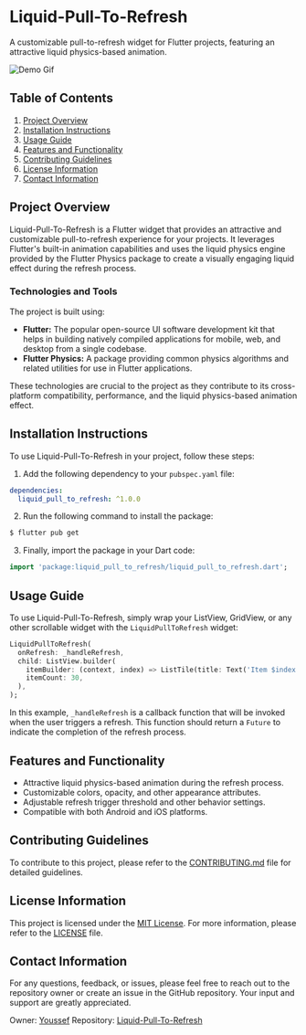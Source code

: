 # Liquid-Pull-To-Refresh

A customizable pull-to-refresh widget for Flutter projects, featuring an attractive liquid physics-based animation.

![Demo Gif](display/demo.gif)

## Table of Contents

1. [Project Overview](#project-overview)
2. [Installation Instructions](#installation-instructions)
3. [Usage Guide](#usage-guide)
4. [Features and Functionality](#features-and-functionality)
5. [Contributing Guidelines](#contributing-guidelines)
6. [License Information](#license-information)
7. [Contact Information](#contact-information)

## Project Overview

Liquid-Pull-To-Refresh is a Flutter widget that provides an attractive and customizable pull-to-refresh experience for your projects. It leverages Flutter's built-in animation capabilities and uses the liquid physics engine provided by the Flutter Physics package to create a visually engaging liquid effect during the refresh process.

### Technologies and Tools

The project is built using:

- **Flutter:** The popular open-source UI software development kit that helps in building natively compiled applications for mobile, web, and desktop from a single codebase.
- **Flutter Physics:** A package providing common physics algorithms and related utilities for use in Flutter applications.

These technologies are crucial to the project as they contribute to its cross-platform compatibility, performance, and the liquid physics-based animation effect.

## Installation Instructions

To use Liquid-Pull-To-Refresh in your project, follow these steps:

1. Add the following dependency to your `pubspec.yaml` file:

```yaml
dependencies:
  liquid_pull_to_refresh: ^1.0.0
```

2. Run the following command to install the package:

```bash
$ flutter pub get
```

3. Finally, import the package in your Dart code:

```dart
import 'package:liquid_pull_to_refresh/liquid_pull_to_refresh.dart';
```

## Usage Guide

To use Liquid-Pull-To-Refresh, simply wrap your ListView, GridView, or any other scrollable widget with the `LiquidPullToRefresh` widget:

```dart
LiquidPullToRefresh(
  onRefresh: _handleRefresh,
  child: ListView.builder(
    itemBuilder: (context, index) => ListTile(title: Text('Item $index')),
    itemCount: 30,
  ),
);
```

In this example, `_handleRefresh` is a callback function that will be invoked when the user triggers a refresh. This function should return a `Future` to indicate the completion of the refresh process.

## Features and Functionality

- Attractive liquid physics-based animation during the refresh process.
- Customizable colors, opacity, and other appearance attributes.
- Adjustable refresh trigger threshold and other behavior settings.
- Compatible with both Android and iOS platforms.

## Contributing Guidelines

To contribute to this project, please refer to the [CONTRIBUTING.md](CONTRIBUTING.md) file for detailed guidelines.

## License Information

This project is licensed under the [MIT License](LICENSE). For more information, please refer to the [LICENSE](LICENSE) file.

## Contact Information

For any questions, feedback, or issues, please feel free to reach out to the repository owner or create an issue in the GitHub repository. Your input and support are greatly appreciated.

Owner: [Youssef](https://github.com/thisisyoussef)
Repository: [Liquid-Pull-To-Refresh](https://github.com/thisisyoussef/Liquid-Pull-To-Refresh)